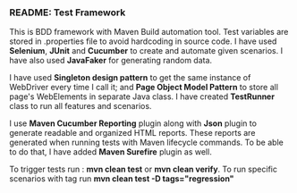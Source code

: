 ### README: Test Framework

This is BDD framework with Maven Build automation tool.
Test variables are stored in .properties file to avoid hardcoding in
source code. I have used **Selenium**, **JUnit** and **Cucumber** to create and automate
given scenarios. I have also used **JavaFaker** for generating random data.

I have used **Singleton design pattern** to get the same instance of WebDriver every time
I call it; and **Page Object Model Pattern** to store all page's WebElements in separate
Java class. I have created **TestRunner** class to run all features and scenarios.

I use **Maven Cucumber Reporting** plugin along with **Json** plugin to generate readable and
organized HTML reports. These reports are generated when running tests with Maven lifecycle
commands. To be able to do that, I have added **Maven Surefire** plugin as well.

To trigger tests run : **mvn clean test** or **mvn clean verify**. To run specific scenarios with tag run
**mvn clean test -D tags="regression"**